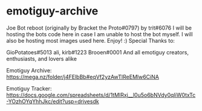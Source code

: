 # emotiguy-archive
Joe Bot reboot (originally by Bracket the Proto#0797) 
by trit#6076
I will be hosting the bots code here in case I am unable to host the bot myself. 
I will also be hosting most images used here. Enjoy! :)
Special Thanks to:

GioPotatoes#5013
ali, kirb#1223
Brooen#0001
And all emotiguy creators, enthusiasts, and lovers alike

Emotiguy Archive:
https://mega.nz/folder/j4FElbBb#eqVf2yzAwTIReEMlw6CiNA

Emotiguy Tracker:
https://docs.google.com/spreadsheets/d/1tMlRxj__l0u5o6bNVdy0qIiW0txTc-YOzhOYqYhhJkc/edit?usp=drivesdk


